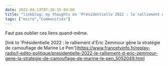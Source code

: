 ```yaml
---
date: 2022-04-13T07:36:15-04:00
title: "linkblog: my thoughts on 'Présidentielle 2022 : le ralliement d'Eric Zemmour gêne la stratégie de camouflage de Marine Le Pen'"
tags: ["micro","Communities"]
---
```

Faut pas oublier ces liens quand-même.
 
[link to 'Présidentielle 2022 : le ralliement d'Eric Zemmour gêne la stratégie de camouflage de Marine Le Pen'](https://www.francetvinfo.fr/replay-radio/l-edito-politique/presidentielle-2022-le-ralliement-d-eric-zemmour-gene-la-strategie-de-camouflage-de-marine-le-pen_5052049.html
